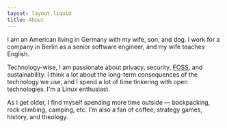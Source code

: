 ```yaml
---
layout: layout.liquid
title: About
---
```


I am an American living in Germany with my wife, son, and dog. I work for a company in Berlin as a
senior software engineer, and my wife teaches English.

Technology-wise, I am passionate about privacy, security,
[FOSS](https://en.wikipedia.org/wiki/Free_and_open-source_software), and sustainability.
I think a lot about the long-term consequences of the technology we use, and I spend a
lot of time tinkering with open technologies. I'm a Linux enthusiast.

As I get older, I find myself spending more time outside — backpacking, rock climbing, camping, etc.
I'm also a fan of coffee, strategy games, history, and theology.
